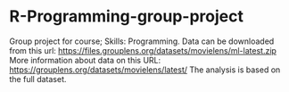 # R-Programming-group-project
Group project for course; Skills: Programming.
Data can be downloaded from this url: https://files.grouplens.org/datasets/movielens/ml-latest.zip
More information about data on this URL: https://grouplens.org/datasets/movielens/latest/
The analysis is based on the full dataset.
